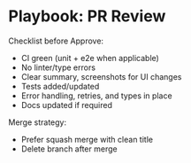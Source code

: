 # Playbook: PR Review

Checklist before Approve:

- CI green (unit + e2e when applicable)
- No linter/type errors
- Clear summary, screenshots for UI changes
- Tests added/updated
- Error handling, retries, and types in place
- Docs updated if required

Merge strategy:

- Prefer squash merge with clean title
- Delete branch after merge
